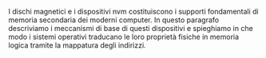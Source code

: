 I dischi magnetici e i dispositivi nvm costituiscono i supporti fondamentali di memoria secondaria dei moderni computer. In questo paragrafo descriviamo i meccanismi di base di questi dispositivi e spieghiamo in che modo i sistemi operativi traducano le loro proprietà fisiche in memoria logica tramite la mappatura degli indirizzi.

